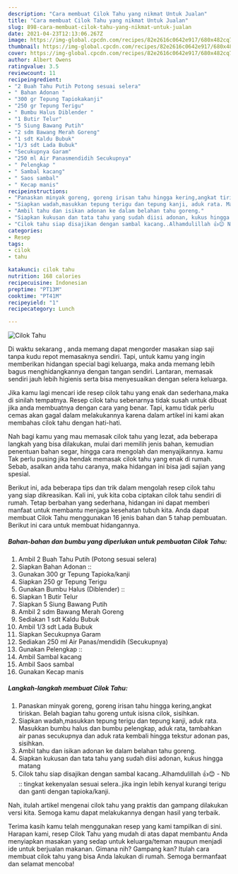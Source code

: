 ```yaml
---
description: "Cara membuat Cilok Tahu yang nikmat Untuk Jualan"
title: "Cara membuat Cilok Tahu yang nikmat Untuk Jualan"
slug: 898-cara-membuat-cilok-tahu-yang-nikmat-untuk-jualan
date: 2021-04-23T12:13:06.267Z
image: https://img-global.cpcdn.com/recipes/82e2616c0642e917/680x482cq70/cilok-tahu-foto-resep-utama.jpg
thumbnail: https://img-global.cpcdn.com/recipes/82e2616c0642e917/680x482cq70/cilok-tahu-foto-resep-utama.jpg
cover: https://img-global.cpcdn.com/recipes/82e2616c0642e917/680x482cq70/cilok-tahu-foto-resep-utama.jpg
author: Albert Owens
ratingvalue: 3.5
reviewcount: 11
recipeingredient:
- "2 Buah Tahu Putih Potong sesuai selera"
- " Bahan Adonan "
- "300 gr Tepung Tapiokakanji"
- "250 gr Tepung Terigu"
- " Bumbu Halus Diblender "
- "1 Butir Telur"
- "5 Siung Bawang Putih"
- "2 sdm Bawang Merah Goreng"
- "1 sdt Kaldu Bubuk"
- "1/3 sdt Lada Bubuk"
- "Secukupnya Garam"
- "250 ml Air Panasmendidih Secukupnya"
- " Pelengkap "
- " Sambal kacang"
- " Saos sambal"
- " Kecap manis"
recipeinstructions:
- "Panaskan minyak goreng, goreng irisan tahu hingga kering,angkat tiriskan. Belah bagian tahu goreng untuk isisna cilok, sisihkan."
- "Siapkan wadah,masukkan tepung terigu dan tepung kanji, aduk rata. Masukkan bumbu halus dan bumbu pelengkap, aduk rata, tambahkan air panas secukupnya dan aduk rata kembali hingga tekstur adonan pas, sisihkan."
- "Ambil tahu dan isikan adonan ke dalam belahan tahu goreng."
- "Siapkan kukusan dan tata tahu yang sudah diisi adonan, kukus hingga matang"
- "Cilok tahu siap disajikan dengan sambal kacang..Alhamdulillah 👍😊 Nb :: tingkat kekenyalan sesuai selera..jika ingin lebih kenyal kurangi terigu dan ganti dengan tapioka/kanji."
categories:
- Resep
tags:
- cilok
- tahu

katakunci: cilok tahu 
nutrition: 168 calories
recipecuisine: Indonesian
preptime: "PT13M"
cooktime: "PT41M"
recipeyield: "1"
recipecategory: Lunch

---
```



![Cilok Tahu](https://img-global.cpcdn.com/recipes/82e2616c0642e917/680x482cq70/cilok-tahu-foto-resep-utama.jpg)

Di waktu  sekarang , anda memang dapat mengorder masakan siap saji tanpa kudu repot memasaknya sendiri. Tapi, untuk kamu yang ingin memberikan hidangan special bagi keluarga, maka anda memang lebih bagus menghidangkannya dengan tangan sendiri. Lantaran, memasak sendiri jauh lebih higienis serta bisa menyesuaikan dengan selera keluarga.

Jika kamu lagi mencari ide resep cilok tahu yang enak dan sederhana,maka di sinilah tempatnya. Resep cilok tahu  sebenarnya tidak susah untuk dibuat jika anda membuatnya dengan cara yang benar. Tapi, kamu tidak perlu cemas akan gagal dalam melakukannya 
karena dalam artikel ini kami akan membahas cilok tahu dengan hati-hati.  



Nah bagi kamu yang mau memasak cilok tahu yang lezat, ada beberapa langkah yang bisa dilakukan, mulai dari memilih jenis bahan, kemudian penentuan bahan segar, hingga cara mengolah dan menyajikannya. kamu Tak perlu pusing jika hendak memasak cilok tahu yang enak di rumah. Sebab, asalkan anda  tahu caranya, maka hidangan ini bisa jadi sajian yang spesial.

Berikut ini, ada beberapa tips dan trik dalam mengolah resep cilok tahu yang siap dikreasikan. Kali ini, yuk kita coba ciptakan cilok tahu sendiri di rumah. Tetap berbahan yang sederhana, hidangan ini dapat memberi manfaat untuk membantu menjaga kesehatan tubuh kita. Anda dapat membuat Cilok Tahu menggunakan 16 jenis bahan dan 5 tahap pembuatan. Berikut ini cara untuk membuat hidangannya.

<!--inarticleads1-->

##### Bahan-bahan dan bumbu yang diperlukan untuk pembuatan Cilok Tahu:

1. Ambil 2 Buah Tahu Putih (Potong sesuai selera)
1. Siapkan  Bahan Adonan ::
1. Gunakan 300 gr Tepung Tapioka/kanji
1. Siapkan 250 gr Tepung Terigu
1. Gunakan  Bumbu Halus (Diblender) ::
1. Siapkan 1 Butir Telur
1. Siapkan 5 Siung Bawang Putih
1. Ambil 2 sdm Bawang Merah Goreng
1. Sediakan 1 sdt Kaldu Bubuk
1. Ambil 1/3 sdt Lada Bubuk
1. Siapkan Secukupnya Garam
1. Sediakan 250 ml Air Panas/mendidih (Secukupnya)
1. Gunakan  Pelengkap ::
1. Ambil  Sambal kacang
1. Ambil  Saos sambal
1. Gunakan  Kecap manis




<!--inarticleads2-->

##### Langkah-langkah membuat Cilok Tahu:

1. Panaskan minyak goreng, goreng irisan tahu hingga kering,angkat tiriskan. Belah bagian tahu goreng untuk isisna cilok, sisihkan.
1. Siapkan wadah,masukkan tepung terigu dan tepung kanji, aduk rata. Masukkan bumbu halus dan bumbu pelengkap, aduk rata, tambahkan air panas secukupnya dan aduk rata kembali hingga tekstur adonan pas, sisihkan.
1. Ambil tahu dan isikan adonan ke dalam belahan tahu goreng.
1. Siapkan kukusan dan tata tahu yang sudah diisi adonan, kukus hingga matang
1. Cilok tahu siap disajikan dengan sambal kacang..Alhamdulillah 👍😊 - Nb :: tingkat kekenyalan sesuai selera..jika ingin lebih kenyal kurangi terigu dan ganti dengan tapioka/kanji.




Nah, itulah artikel mengenai  cilok tahu  yang praktis dan gampang dilakukan versi kita. Semoga kamu dapat melakukannya dengan hasil yang terbaik. 

Terima kasih kamu telah menggunakan resep yang kami tampilkan di sini. Harapan kami, resep  Cilok Tahu yang mudah di atas dapat membantu Anda menyiapkan masakan yang sedap untuk keluarga/teman maupun menjadi ide untuk berjualan makanan. Gimana nih? Gampang kan? Itulah cara membuat cilok tahu yang bisa Anda lakukan di rumah. Semoga bermanfaat dan selamat mencoba!

